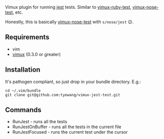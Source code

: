 Vimux plugin for running [jest](https://facebook.github.io/jest/) tests. Similar to [vimux-ruby-test](https://github.com/pgr0ss/vimux-ruby-test), [vimux-nose-test](https://github.com/pitluga/vimux-nose-test), etc.

Honestly, this is basically [vimux-nose-test](https://github.com/pitluga/vimux-nose-test) with `s/nose/jest` 😉.

## Requirements

- vim
- [vimux](https://github.com/benmills/vimux) (0.3.0 or greater)

## Installation

It's pathogen compliant, so just drop in your bundle directory. E.g.:
```
cd ~/.vim/bundle
git clone git@github.com:tyewang/vimux-jest-test.git
```

## Commands

- RunJest - runs all the tests
- RunJestOnBuffer - runs all the tests in the current file
- RunJestFocused - runs the current test under the cursor
